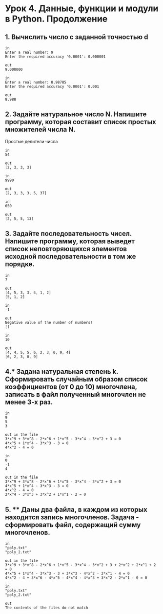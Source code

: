 # Урок 4. Данные, функции и модули в Python. Продолжение
## 1. Вычислить число c заданной точностью d
~~~
in
Enter a real number: 9
Enter the required accuracy '0.0001': 0.000001

out
9.000000

in
Enter a real number: 8.98785
Enter the required accuracy '0.0001': 0.001

out
8.988
~~~
## 2. Задайте натуральное число N. Напишите программу, которая составит список простых множителей числа N.
Простые делители числа
~~~
in
54

out
[2, 3, 3, 3]

in
9990

out
[2, 3, 3, 3, 5, 37]

in
650

out
[2, 5, 5, 13]
~~~
## 3. Задайте последовательность чисел. Напишите программу, которая выведет список неповторяющихся элементов исходной последовательности в том же порядке.
~~~
in
7

out
[4, 5, 3, 3, 4, 1, 2]
[5, 1, 2]

in
-1

out
Negative value of the number of numbers!
[]

in
10

out
[4, 4, 5, 5, 6, 2, 3, 0, 9, 4]
[6, 2, 3, 0, 9]
~~~
## 4.* Задана натуральная степень k. Сформировать случайным образом список коэффициентов (от 0 до 10) многочлена, записать в файл полученный многочлен не менее 3-х раз.
~~~
in
9
5
3

out in the file
3*x^9 + 3*x^8 - 2*x^6 + 1*x^5 - 3*x^4 - 3*x^2 + 3 = 0
4*x^5 + 1*x^4 - 3*x^3 - 3 = 0
4*x^2 - 4 = 0

in
0
-1
4

out in the file
3*x^9 + 3*x^8 - 2*x^6 + 1*x^5 - 3*x^4 - 3*x^2 + 3 = 0
4*x^5 + 1*x^4 - 3*x^3 - 3 = 0
4*x^2 - 4 = 0
2*x^4 - 3*x^3 + 3*x^2 + 1*x^1 - 2 = 0
~~~
## 5. ** Даны два файла, в каждом из которых находится запись многочленов. Задача - сформировать файл, содержащий сумму многочленов.
~~~
in
"poly.txt"
"poly_2.txt"

out in the file
3*x^9 + 3*x^8 - 2*x^6 + 1*x^5 - 3*x^4 - 3*x^2 + 3 + 2*x^2 + 2*x^1 + 2 = 0
4*x^5 + 1*x^4 - 3*x^3 - 3 + 3*x^3 - 4*x^2 - 2*x^1 - 4 = 0
4*x^2 - 4 + 3*x^6 - 4*x^5 - 4*x^4 - 4*x^3 + 3*x^2 - 2*x^1 - 0 = 0

in
"poly.txt"
"poly_2.txt"

out
The contents of the files do not match
~~~